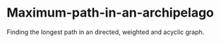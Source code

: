 # Maximum-path-in-an-archipelago
Finding the longest path in an directed, weighted and acyclic graph.
